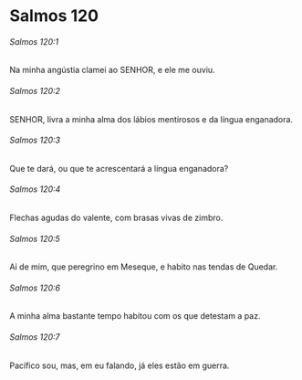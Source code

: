 # Salmos 120

###### Salmos 120:1

Na minha angústia clamei ao SENHOR, e ele me ouviu.

###### Salmos 120:2

SENHOR, livra a minha alma dos lábios mentirosos e da língua enganadora.

###### Salmos 120:3

Que te dará, ou que te acrescentará a língua enganadora?

###### Salmos 120:4

Flechas agudas do valente, com brasas vivas de zimbro.

###### Salmos 120:5

Ai de mim, que peregrino em Meseque, e habito nas tendas de Quedar.

###### Salmos 120:6

A minha alma bastante tempo habitou com os que detestam a paz.

###### Salmos 120:7

Pacífico sou, mas, em eu falando, já eles estão em guerra.


